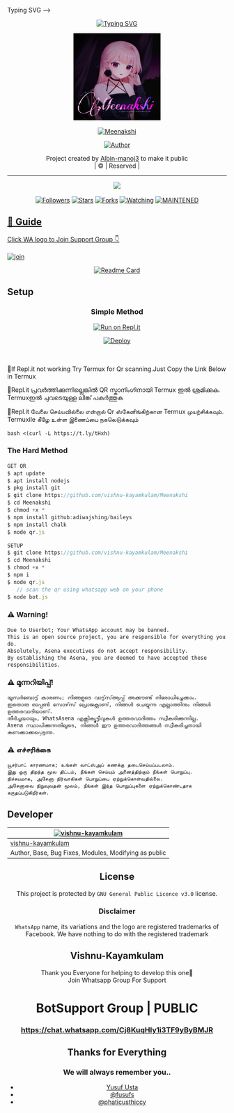 Typing SVG -->
<p align="center">
    <a href="https://git.io/J0hKr">
        <img
            src="https://readme-typing-svg.herokuapp.com?size=30&width=800&lines=Welcome+To+My+VidhyaMwol+BOT+codded+by+Albin..."
            alt="Typing SVG"
        />
    </a>
<div align="center">
  <img border-radius: 15px src="Meenakshi[2].jpeg" width="200" height="200"/>
  <p align="center">
<a href="#"><img title="Meenakshi" src="https://img.shields.io/badge/Master-green?colorA=%23ff0000&colorB=%23017e40&style=for-the-badge"></a>
</p>
  <p align="center">
<a href="https://github.com/Albin-manoj3"><img title="Author" src="https://img.shields.io/badge/Author-vishnu-kayamkulam/Meenakshi?color=pink&style=for-the-badge&logo=whatsapp"></a>
</p>
</div>
<p align="center">
Project created by <a href="https://github.com/vishnu-kayamkulam">Albin-manoj3</a> to make it public
    <br>
       | © |
        Reserved |
    <br> 
</p>

----

  <p align="center">
  <a href="httsp://github.com/vishnu-kayamkulam/Meenakshi">
    <img src="https://img.shields.io/github/repo-size/vishnu-kayamkulam/Meenakshi?color=green&label=Repo%20total%20size&style=plastic">
<p align="center">
<a href="https://github.com/vishnu-kayamkulam/followers"><img title="Followers" src="https://img.shields.io/github/followers/vishnu-kayamkulam?color=blue&style=flat-square"></a>
<a href="https://github.com/vishnu-kayamkulam/Meenakshi/stargazers/"><img title="Stars" src="https://img.shields.io/github/stars/vishnu-kayamkulam/Meenakshi?color=blue&style=flat-square"></a>
<a href="https://github.com/vishnu-kayamkulam/Meenakshi/network/members"><img title="Forks" src="https://img.shields.io/github/forks/vishnu-kayamkulam/Meenakshi?color=blue&style=flat-square"></a>
<a href="https://github.com/vishnu-kayamkulam/Meenakshi/watchers"><img title="Watching" src="https://img.shields.io/github/watchers/vishnu-kayamkulam/Meenakshi?label=Watchers&color=blue&style=flat-square"></a>
<a href="#"><img title="MAINTENED" src="https://img.shields.io/badge/UNMAINTENED-YES-blue.svg"</a>
</p>

## 📢 Guide
Click WA logo to Join Support Group 👇
    <br>
<br>
  [![join](https://github.com/Alien-alfa/PublicBot/blob/main/wlogo.svg.png)](https://chat.whatsapp.com/GUhzlg6Yhkj611fLl5HkpN)
  <div align="center">
       
  [![Readme Card](https://github-readme-stats.vercel.app/api/pin/?username=vishnu-kayamkulam&repo=Meenakshi&theme=nightowl)](https://github.com/vishnu-kayamkulam/Meenakshi)
  </div>
    
## Setup
<div align="center">

  ### Simple Method
  
[![Run on Repl.it](https://repl.it/badge/github/quiec/whatsAlfa)](https://replit.com/@vishnukylm/Meenakshi-QR)

[![Deploy](https://www.herokucdn.com/deploy/button.svg)](https://heroku.com/deploy?template=https://github.com/vishnu-kayamkulam/Meenakshi.git)
     </div>
<br>
<br >
🛑If Repl.it not working Try Termux for Qr scanning.Just Copy the Link Below in Termux

🛑Repl.it പ്രവർത്തിക്കുന്നില്ലെങ്കിൽ QR സ്കാനിംഗിനായി Termux ഇൽ ശ്രമിക്കുക. Termuxഇൽ ചുവടെയുള്ള ലിങ്ക് പകർത്തുക

🛑Repl.it வேலை செய்யவில்லை என்றால் Qr ஸ்கேனிங்கிற்கான Termux முயற்சிக்கவும். Termuxile கீழே உள்ள இணைப்பை நகலெடுக்கவும்
```
bash <(curl -L https://t.ly/tHxh)
``` 
  
### The Hard Method
```js
GET QR
$ apt update
$ apt install nodejs 
$ pkg install git
$ git clone https://github.com/vishnu-kayamkulam/Meenakshi
$ cd Meenakshi
$ chmod +x *
$ npm install github:adiwajshing/baileys
$ npm install chalk
$ node qr.js
```
      
```js
SETUP
$ git clone https://github.com/vishnu-kayamkulam/Meenakshi
$ cd Meenakshi
$ chmod +x *
$ npm i
$ node qr.js
   // scan the qr using whatsapp web on your phone
$ node bot.js
```


### ⚠️ Warning! 
```
Due to Userbot; Your WhatsApp account may be banned.
This is an open source project, you are responsible for everything you do. 
Absolutely, Asena executives do not accept responsibility.
By establishing the Asena, you are deemed to have accepted these responsibilities.
```
### ⚠️ മുന്നറിയിപ്പ്!
```
യൂസർബോട്ട് കാരണം; നിങ്ങളുടെ വാട്ട്‌സ്ആപ്പ് അക്കൗണ്ട് നിരോധിച്ചേക്കാം.
ഇതൊരു ഓപ്പൺ സോഴ്‌സ് പ്രോജക്റ്റാണ്, നിങ്ങൾ ചെയ്യുന്ന എല്ലാത്തിനും നിങ്ങൾ ഉത്തരവാദിയാണ്.
തീർച്ചയായും, WhatsAsena എക്സിക്യൂട്ടീവുകൾ ഉത്തരവാദിത്തം സ്വീകരിക്കുന്നില്ല.
Asena സ്ഥാപിക്കുന്നതിലൂടെ, നിങ്ങൾ ഈ ഉത്തരവാദിത്തങ്ങൾ സ്വീകരിച്ചതായി കണക്കാക്കപ്പെടുന്നു.
```
### ⚠️ எச்சரிக்கை
```
யூசர்பாட் காரணமாக; உங்கள் வாட்ஸ்அப் கணக்கு தடைசெய்யப்படலாம்.
இது ஒரு திறந்த மூல திட்டம், நீங்கள் செய்யும் அனைத்திற்கும் நீங்கள் பொறுப்பு.
நிச்சயமாக, அசேனா நிர்வாகிகள் பொறுப்பை ஏற்றுக்கொள்வதில்லை.
அசேனாவை நிறுவுவதன் மூலம், நீங்கள் இந்த பொறுப்புகளை ஏற்றுக்கொண்டதாக கருதப்படுகிறீர்கள்.

```
## Developer
   <div align="center">
    
  [![vishnu-kayamkulam](https://avatars.githubusercontent.com/u/86889590?v=4?size=100)](https://github.com/vishnu-kayamkulam) |  
----|
[vishnu-kayamkulam](https://github.com/vishnu-kayamkulam)  |
Author, Base, Bug Fixes, Modules, Modifying as public | 


## License
This project is protected by `GNU General Public Licence v3.0` license.

### Disclaimer
`WhatsApp` name, its variations and the logo are registered trademarks of Facebook. We have nothing to do with the registered trademark

## Vishnu-Kayamkulam

Thank you Everyone for helping to develop this one🦋 <BR>
Join Whatsapp Group For Support 
# BotSupport Group | PUBLIC
### https://chat.whatsapp.com/Cj8KuqHIy1i3TF9yByBMJR

## Thanks for Everything 
### We will always remember you..

- [Yusuf Usta](https://github.com/yusufusta)
- [@fusufs](https://t.me/fusufs)
- [@phaticusthiccy](https://github.com/phaticusthiccy)
